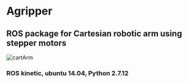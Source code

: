 # Agripper
## ROS package for Cartesian robotic arm using stepper motors 

![cartArm](https://user-images.githubusercontent.com/59603146/101293038-d85a4880-381b-11eb-9943-17b40a26ba8f.png)


### ROS kinetic, ubuntu 14.04, Python 2.7.12
